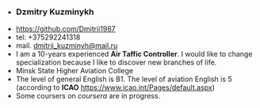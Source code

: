 * ### Dzmitry Kuzminykh ###
* <https://github.com/Dmitrii1987>
* tel: +375292241318
* mail. <dmitrii_kuzminyh@mail.ru>
* I am a 10-years experienced **Air Taffic Controller**. I would like to change specialization because I like to discover new branches of life.
* Minsk State Higher Aviation College
* The level of general English is B1. The level of aviation English is 5 (according to **ICAO** https://www.icao.int/Pages/default.aspx)
* Some coursers on *coursera* are in progress.
